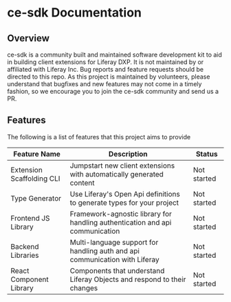 # ce-sdk Documentation

## Overview

ce-sdk is a community built and maintained software development kit to aid in building client extensions for Liferay DXP.
It is not maintained by or affiliated with Liferay Inc. Bug reports and feature requests should be directed to this
repo. As this project is maintained by volunteers, please understand that bugfixes and new features may not come
in a timely fashion, so we encourage you to join the ce-sdk community and send us a PR.

## Features

The following is a list of features that this project aims to provide

| Feature Name              | Description                                                                  | Status      |
|---------------------------|------------------------------------------------------------------------------|-------------|
| Extension Scaffolding CLI | Jumpstart new client extensions with automatically generated content         | Not started |
| Type Generator            | Use Liferay's Open Api definitions to generate types for your project        | Not started |
| Frontend JS Library       | Framework-agnostic library for handling authentication and api communication | Not started |
| Backend Libraries         | Multi-language support for handling auth and api communication with Liferay  | Not started |
| React Component Library   | Components that understand Liferay Objects and respond to their changes      | Not started |

